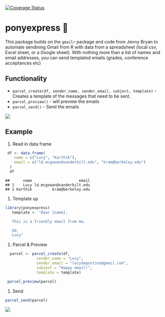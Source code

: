 
[![Coverage Status](https://img.shields.io/codecov/c/github/ropenscilabs/notifier/master.svg)](https://codecov.io/github/ropenscilabs/notifier?branch=master)

ponyexpress 🐴
=============

This package builds on the `gmailr` package and code from Jenny Bryan to automate sendining Gmail from R with data from a spreadsheet (local csv, Excel sheet, or a Google sheet). With nothing more than a list of names and email addresses, you can send templated emails (grades, conference acceptances etc)

Functionality
-------------

-   `parcel_create(df, sender_name, sender_email, subject, template)` - Creates a template of the messages that need to be sent.
-   `parcel_preview()` - will preview the emails
-   `parcel_send()` - Send the emails

![](http://rs181.pbsrc.com/albums/x148/brandi47_2007/4942733.gif~c200)

Example
-------

1.  Read in data frame

``` r
 df <- data.frame(
    name = c("Lucy", "Karthik"),
    email = c("ld.mcgowan@vanderbilt.edu", "kram@berkeley.edu")
  )
  df
```

    ##      name                     email
    ## 1    Lucy ld.mcgowan@vanderbilt.edu
    ## 2 Karthik         kram@berkeley.edu

1.  Template up

``` r
library(ponyexpress)
   template <- "Dear {name},

   This is a friendly email from me.

   XO,
   Lucy"
```

1.  Parcel & Preview

``` r
  parcel <- parcel_create(df,
              sender_name = "Lucy",
              sender_email = "lucydagostino@gmail.com",
              subject = "Happy email!",
              template = template)

 parcel_preview(parcel)            
```

1.  Send

``` r
parcel_send(parcel)
```

![](https://i.imgur.com/Ij60FhR.gif)
